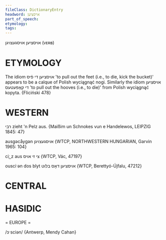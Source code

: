 ```yaml
---
fileClass: DictionaryEntry
headword: אויסציִען
part_of_speech: 
etymology: 
tags: 
---
```

אויסציִען
אויסגעצויגן
(ᴠᴇʀʙ)

ETYMOLOGY
===========
The idiom אויסציִען די פֿיס 'to pull out the feet (i.e., to die, kick the bucket)' appears to be a calque of Polish wyciągnąć nogi. Similarly the idiom אויסציִען די קאָפּעטעס 'to pull out the hooves (i.e., to die)' from Polish wyciągnąć kopyta. 
{Fliciński 478}

WESTERN
========

רבי zieht 'n Pelz aus.
{Maißim un Schnokes vun e Handelewos, LEIPZIG 1845: 47}

ausgəcåygən אויסגעצויגן {WTCP, NORTHWESTERN HUNGARIAN, Garvin 1965: 104}

ciː͜ z aus צי זי אויס {WTCP, Vác, 47197}

ousciˑən dos blyt אויסציִען דאָס בלוט {WTCP, Berettyó-Újfalu, 47212}

CENTRAL
========

HASIDIC
=======
= EUROPE = 

/ɔˑsciən/ {Antwerp, Mendy Cahan}